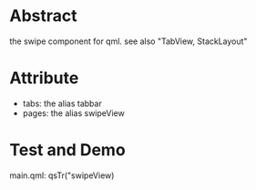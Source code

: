 # Abstract
the swipe component for qml. see also "TabView, StackLayout"  

# Attribute
* tabs: the alias tabbar  
* pages: the alias swipeView  

# Test and Demo
main.qml: qsTr("swipeView)  
</br>